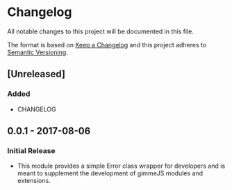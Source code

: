 # Changelog
All notable changes to this project will be documented in this file.

The format is based on [Keep a Changelog](http://keepachangelog.com/en/1.0.0/) and this project adheres to [Semantic Versioning](http://semver.org/spec/v2.0.0.html).

## [Unreleased]
### Added
- CHANGELOG

## 0.0.1 - 2017-08-06
### Initial Release
- This module provides a simple Error class wrapper for developers and is meant to supplement the development of gimmeJS modules and extensions. 